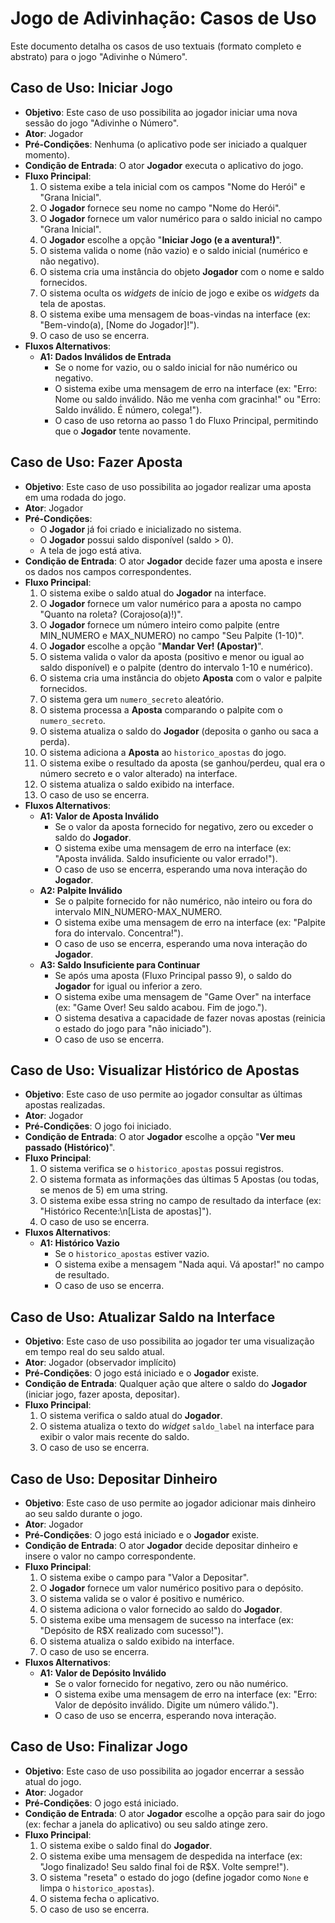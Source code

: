  <div>
        <h1>Jogo de Adivinhação: Casos de Uso</h1>
        <p>Este documento detalha os casos de uso textuais (formato completo e abstrato) para o jogo "Adivinhe o Número".</p>
        <h2>Caso de Uso: Iniciar Jogo</h2>
        <ul>
            <li><strong>Objetivo</strong>: Este caso de uso possibilita ao jogador iniciar uma nova sessão do jogo "Adivinhe o Número".</li>
            <li><strong>Ator</strong>: Jogador</li>
            <li><strong>Pré-Condições</strong>: Nenhuma (o aplicativo pode ser iniciado a qualquer momento).</li>
            <li><strong>Condição de Entrada</strong>: O ator <strong>Jogador</strong> executa o aplicativo do jogo.</li>
            <li><strong>Fluxo Principal</strong>:
                <ol>
                    <li>O sistema exibe a tela inicial com os campos "Nome do Herói" e "Grana Inicial".</li>
                    <li>O <strong>Jogador</strong> fornece seu nome no campo "Nome do Herói".</li>
                    <li>O <strong>Jogador</strong> fornece um valor numérico para o saldo inicial no campo "Grana Inicial".</li>
                    <li>O <strong>Jogador</strong> escolhe a opção "<strong>Iniciar Jogo (e a aventura!)</strong>".</li>
                    <li>O sistema valida o nome (não vazio) e o saldo inicial (numérico e não negativo).</li>
                    <li>O sistema cria uma instância do objeto <strong>Jogador</strong> com o nome e saldo fornecidos.</li>
                    <li>O sistema oculta os <em>widgets</em> de início de jogo e exibe os <em>widgets</em> da tela de apostas.</li>
                    <li>O sistema exibe uma mensagem de boas-vindas na interface (ex: "Bem-vindo(a), [Nome do Jogador]!").</li>
                    <li>O caso de uso se encerra.</li>
                </ol>
            </li>
            <li><strong>Fluxos Alternativos</strong>:
                <ul>
                    <li><strong>A1: Dados Inválidos de Entrada</strong>
                        <ul>
                            <li>Se o nome for vazio, ou o saldo inicial for não numérico ou negativo.</li>
                            <li>O sistema exibe uma mensagem de erro na interface (ex: "Erro: Nome ou saldo inválido. Não me venha com gracinha!" ou "Erro: Saldo inválido. É número, colega!").</li>
                            <li>O caso de uso retorna ao passo 1 do Fluxo Principal, permitindo que o <strong>Jogador</strong> tente novamente.</li>
                        </ul>
                    </li>
                </ul>
            </li>
        </ul>
        <h2>Caso de Uso: Fazer Aposta</h2>
        <ul>
            <li><strong>Objetivo</strong>: Este caso de uso possibilita ao jogador realizar uma aposta em uma rodada do jogo.</li>
            <li><strong>Ator</strong>: Jogador</li>
            <li><strong>Pré-Condições</strong>:
                <ul>
                    <li>O <strong>Jogador</strong> já foi criado e inicializado no sistema.</li>
                    <li>O <strong>Jogador</strong> possui saldo disponível (saldo &gt; 0).</li>
                    <li>A tela de jogo está ativa.</li>
                </ul>
            </li>
            <li><strong>Condição de Entrada</strong>: O ator <strong>Jogador</strong> decide fazer uma aposta e insere os dados nos campos correspondentes.</li>
            <li><strong>Fluxo Principal</strong>:
                <ol>
                    <li>O sistema exibe o saldo atual do <strong>Jogador</strong> na interface.</li>
                    <li>O <strong>Jogador</strong> fornece um valor numérico para a aposta no campo "Quanto na roleta? (Corajoso(a)!)".</li>
                    <li>O <strong>Jogador</strong> fornece um número inteiro como palpite (entre MIN_NUMERO e MAX_NUMERO) no campo "Seu Palpite (1-10)".</li>
                    <li>O <strong>Jogador</strong> escolhe a opção "<strong>Mandar Ver! (Apostar)</strong>".</li>
                    <li>O sistema valida o valor da aposta (positivo e menor ou igual ao saldo disponível) e o palpite (dentro do intervalo 1-10 e numérico).</li>
                    <li>O sistema cria uma instância do objeto <strong>Aposta</strong> com o valor e palpite fornecidos.</li>
                    <li>O sistema gera um <code>numero_secreto</code> aleatório.</li>
                    <li>O sistema processa a <strong>Aposta</strong> comparando o palpite com o <code>numero_secreto</code>.</li>
                    <li>O sistema atualiza o saldo do <strong>Jogador</strong> (deposita o ganho ou saca a perda).</li>
                    <li>O sistema adiciona a <strong>Aposta</strong> ao <code>historico_apostas</code> do jogo.</li>
                    <li>O sistema exibe o resultado da aposta (se ganhou/perdeu, qual era o número secreto e o valor alterado) na interface.</li>
                    <li>O sistema atualiza o saldo exibido na interface.</li>
                    <li>O caso de uso se encerra.</li>
                </ol>
            </li>
            <li><strong>Fluxos Alternativos</strong>:
                <ul>
                    <li><strong>A1: Valor de Aposta Inválido</strong>
                        <ul>
                            <li>Se o valor da aposta fornecido for negativo, zero ou exceder o saldo do <strong>Jogador</strong>.</li>
                            <li>O sistema exibe uma mensagem de erro na interface (ex: "Aposta inválida. Saldo insuficiente ou valor errado!").</li>
                            <li>O caso de uso se encerra, esperando uma nova interação do <strong>Jogador</strong>.</li>
                        </ul>
                    </li>
                    <li><strong>A2: Palpite Inválido</strong>
                        <ul>
                            <li>Se o palpite fornecido for não numérico, não inteiro ou fora do intervalo MIN_NUMERO-MAX_NUMERO.</li>
                            <li>O sistema exibe uma mensagem de erro na interface (ex: "Palpite fora do intervalo. Concentra!").</li>
                            <li>O caso de uso se encerra, esperando uma nova interação do <strong>Jogador</strong>.</li>
                        </ul>
                    </li>
                    <li><strong>A3: Saldo Insuficiente para Continuar</strong>
                        <ul>
                            <li>Se após uma aposta (Fluxo Principal passo 9), o saldo do <strong>Jogador</strong> for igual ou inferior a zero.</li>
                            <li>O sistema exibe uma mensagem de "Game Over" na interface (ex: "Game Over! Seu saldo acabou. Fim de jogo.").</li>
                            <li>O sistema desativa a capacidade de fazer novas apostas (reinicia o estado do jogo para "não iniciado").</li>
                            <li>O caso de uso se encerra.</li>
                        </ul>
                    </li>
                </ul>
            </li>
        </ul>
        <h2>Caso de Uso: Visualizar Histórico de Apostas</h2>
        <ul>
            <li><strong>Objetivo</strong>: Este caso de uso permite ao jogador consultar as últimas apostas realizadas.</li>
            <li><strong>Ator</strong>: Jogador</li>
            <li><strong>Pré-Condições</strong>: O jogo foi iniciado.</li>
            <li><strong>Condição de Entrada</strong>: O ator <strong>Jogador</strong> escolhe a opção "<strong>Ver meu passado (Histórico)</strong>".</li>
            <li><strong>Fluxo Principal</strong>:
                <ol>
                    <li>O sistema verifica se o <code>historico_apostas</code> possui registros.</li>
                    <li>O sistema formata as informações das últimas 5 Apostas (ou todas, se menos de 5) em uma string.</li>
                    <li>O sistema exibe essa string no campo de resultado da interface (ex: "Histórico Recente:\n[Lista de apostas]").</li>
                    <li>O caso de uso se encerra.</li>
                </ol>
            </li>
            <li><strong>Fluxos Alternativos</strong>:
                <ul>
                    <li><strong>A1: Histórico Vazio</strong>
                        <ul>
                            <li>Se o <code>historico_apostas</code> estiver vazio.</li>
                            <li>O sistema exibe a mensagem "Nada aqui. Vá apostar!" no campo de resultado.</li>
                            <li>O caso de uso se encerra.</li>
                        </ul>
                    </li>
                </ul>
            </li>
        </ul>
        <h2>Caso de Uso: Atualizar Saldo na Interface</h2>
        <ul>
            <li><strong>Objetivo</strong>: Este caso de uso possibilita ao jogador ter uma visualização em tempo real do seu saldo atual.</li>
            <li><strong>Ator</strong>: Jogador (observador implícito)</li>
            <li><strong>Pré-Condições</strong>: O jogo está iniciado e o <strong>Jogador</strong> existe.</li>
            <li><strong>Condição de Entrada</strong>: Qualquer ação que altere o saldo do <strong>Jogador</strong> (iniciar jogo, fazer aposta, depositar).</li>
            <li><strong>Fluxo Principal</strong>:
                <ol>
                    <li>O sistema verifica o saldo atual do <strong>Jogador</strong>.</li>
                    <li>O sistema atualiza o texto do <em>widget</em> <code>saldo_label</code> na interface para exibir o valor mais recente do saldo.</li>
                    <li>O caso de uso se encerra.</li>
                </ol>
            </li>
        </ul>
        <h2>Caso de Uso: Depositar Dinheiro</h2>
        <ul>
            <li><strong>Objetivo</strong>: Este caso de uso permite ao jogador adicionar mais dinheiro ao seu saldo durante o jogo.</li>
            <li><strong>Ator</strong>: Jogador</li>
            <li><strong>Pré-Condições</strong>: O jogo está iniciado e o <strong>Jogador</strong> existe.</li>
            <li><strong>Condição de Entrada</strong>: O ator <strong>Jogador</strong> decide depositar dinheiro e insere o valor no campo correspondente.</li>
            <li><strong>Fluxo Principal</strong>:
                <ol>
                    <li>O sistema exibe o campo para "Valor a Depositar".</li>
                    <li>O <strong>Jogador</strong> fornece um valor numérico positivo para o depósito.</li>
                    <li>O sistema valida se o valor é positivo e numérico.</li>
                    <li>O sistema adiciona o valor fornecido ao saldo do <strong>Jogador</strong>.</li>
                    <li>O sistema exibe uma mensagem de sucesso na interface (ex: "Depósito de R$X realizado com sucesso!").</li>
                    <li>O sistema atualiza o saldo exibido na interface.</li>
                    <li>O caso de uso se encerra.</li>
                </ol>
            </li>
            <li><strong>Fluxos Alternativos</strong>:
                <ul>
                    <li><strong>A1: Valor de Depósito Inválido</strong>
                        <ul>
                            <li>Se o valor fornecido for negativo, zero ou não numérico.</li>
                            <li>O sistema exibe uma mensagem de erro na interface (ex: "Erro: Valor de depósito inválido. Digite um número válido.").</li>
                            <li>O caso de uso se encerra, esperando nova interação.</li>
                        </ul>
                    </li>
                </ul>
            </li>
        </ul>
        <h2>Caso de Uso: Finalizar Jogo</h2>
        <ul>
            <li><strong>Objetivo</strong>: Este caso de uso possibilita ao jogador encerrar a sessão atual do jogo.</li>
            <li><strong>Ator</strong>: Jogador</li>
            <li><strong>Pré-Condições</strong>: O jogo está iniciado.</li>
            <li><strong>Condição de Entrada</strong>: O ator <strong>Jogador</strong> escolhe a opção para sair do jogo (ex: fechar a janela do aplicativo) ou seu saldo atinge zero.</li>
            <li><strong>Fluxo Principal</strong>:
                <ol>
                    <li>O sistema exibe o saldo final do <strong>Jogador</strong>.</li>
                    <li>O sistema exibe uma mensagem de despedida na interface (ex: "Jogo finalizado! Seu saldo final foi de R$X. Volte sempre!").</li>
                    <li>O sistema "reseta" o estado do jogo (define jogador como <code>None</code> e limpa o <code>historico_apostas</code>).</li>
                    <li>O sistema fecha o aplicativo.</li>
                    <li>O caso de uso se encerra.</li>
                </ol>
            </li>
        </ul>
    </div>
</body>
</html>
